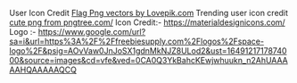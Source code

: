 User Icon Credit
<a href="https://lovepik.com/images/png-flag.html">Flag Png vectors by Lovepik.com</a>
Trending user icon credit
<a href='https://pngtree.com/so/cute'>cute png from pngtree.com/</a>
Icon Credit:-
https://materialdesignicons.com/
Logo :-
https://www.google.com/url?sa=i&url=https%3A%2F%2Ffreebiesupply.com%2Flogos%2Fspace-logo%2F&psig=AOvVaw0JnJoSX1gdnMkNJZ8ULod2&ust=1649121717874000&source=images&cd=vfe&ved=0CA0Q3YkBahcKEwjwhuukn_n2AhUAAAAAHQAAAAAQCQ
